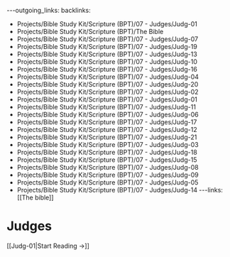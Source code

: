 ---outgoing_links:
backlinks:
  - Projects/Bible Study Kit/Scripture (BPT)/07 - Judges/Judg-01
  - Projects/Bible Study Kit/Scripture (BPT)/The Bible
  - Projects/Bible Study Kit/Scripture (BPT)/07 - Judges/Judg-07
  - Projects/Bible Study Kit/Scripture (BPT)/07 - Judges/Judg-19
  - Projects/Bible Study Kit/Scripture (BPT)/07 - Judges/Judg-13
  - Projects/Bible Study Kit/Scripture (BPT)/07 - Judges/Judg-10
  - Projects/Bible Study Kit/Scripture (BPT)/07 - Judges/Judg-16
  - Projects/Bible Study Kit/Scripture (BPT)/07 - Judges/Judg-04
  - Projects/Bible Study Kit/Scripture (BPT)/07 - Judges/Judg-20
  - Projects/Bible Study Kit/Scripture (BPT)/07 - Judges/Judg-02
  - Projects/Bible Study Kit/Scripture (BPT)/07 - Judges/Judg-01
  - Projects/Bible Study Kit/Scripture (BPT)/07 - Judges/Judg-11
  - Projects/Bible Study Kit/Scripture (BPT)/07 - Judges/Judg-06
  - Projects/Bible Study Kit/Scripture (BPT)/07 - Judges/Judg-17
  - Projects/Bible Study Kit/Scripture (BPT)/07 - Judges/Judg-12
  - Projects/Bible Study Kit/Scripture (BPT)/07 - Judges/Judg-21
  - Projects/Bible Study Kit/Scripture (BPT)/07 - Judges/Judg-03
  - Projects/Bible Study Kit/Scripture (BPT)/07 - Judges/Judg-18
  - Projects/Bible Study Kit/Scripture (BPT)/07 - Judges/Judg-15
  - Projects/Bible Study Kit/Scripture (BPT)/07 - Judges/Judg-08
  - Projects/Bible Study Kit/Scripture (BPT)/07 - Judges/Judg-09
  - Projects/Bible Study Kit/Scripture (BPT)/07 - Judges/Judg-05
  - Projects/Bible Study Kit/Scripture (BPT)/07 - Judges/Judg-14
---links: [[The bible]]
# Judges

[[Judg-01|Start Reading →]]
